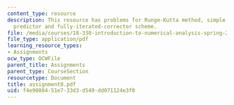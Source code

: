 ```yaml
---
content_type: resource
description: This resource has problems for Runge-Kutta method, simple Euler, Milne
  predictor and fully-iterated-corrector scheme.
file: /media/courses/18-330-introduction-to-numerical-analysis-spring-2004/f4e9808451e733d3d549dd071124e3f0_assignment8.pdf
file_type: application/pdf
learning_resource_types:
- Assignments
ocw_type: OCWFile
parent_title: Assignments
parent_type: CourseSection
resourcetype: Document
title: assignment8.pdf
uid: f4e98084-51e7-33d3-d549-dd071124e3f0
---
```

